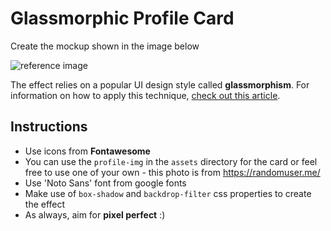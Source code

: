 # Glassmorphic Profile Card

Create the mockup shown in the image below

![reference image](assets/reference-image.png)

The effect relies on a popular UI design style called **glassmorphism**. For information on how to apply this technique, [check out this article](https://uxdesign.cc/glassmorphism-in-user-interfaces-1f39bb1308c9).

## Instructions

- Use icons from **Fontawesome**
- You can use the `profile-img` in the `assets` directory for the card or feel free to use one of your own - this photo is from https://randomuser.me/
- Use 'Noto Sans' font from google fonts
- Make use of `box-shadow` and `backdrop-filter` css properties to create the effect
- As always, aim for **pixel perfect** :)